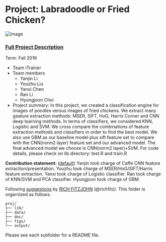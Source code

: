 # Project: Labradoodle or Fried Chicken? 
![image](https://s-media-cache-ak0.pinimg.com/236x/6b/01/3c/6b013cd759c69d17ffd1b67b3c1fbbbf.jpg)
### [Full Project Description](doc/project3_desc.html)

Term: Fall 2016

+ Team iTrainer
+ Team members
	+ Yanjin Li
	+ Youzhu Liu
	+ Yanxi Chen
	+ Ran Li
	+ Hyungjoon Choi
+ Project summary: In this project, we created a classification engine for images of poodles versus images of fried chickens. We extract many geature extraction methods: MSER, SIFT, HoG, Harris Corner and CNN deep learning methods. In terms of classifiers, we considered KNN, Logistic and SVM. We cross compare the combinations of feature extraction methods and classifiers in order to find the best model. We also use GBM as our baseline model plus sift feature set to compare with the CNN(norm2 layer) feature set and our advanced model. The final advanced model we choose is CNN(norm2 layer)+SVM. For code details, please check on lib directory: test.R and train.R
	
**Contribution statement**: ([default](doc/a_note_on_contributions.md)) Yanjin took charge of Caffe CNN feature extraction/presentation. Youzhu took charge of MSER/HoG/SIFT/Harris feature extraction. Yanxi took charge of Logistic classifier. Ran took charge of KNN/SVM and PCA classifier. Hyungjoon took charge of GBM.

Following [suggestions](http://nicercode.github.io/blog/2013-04-05-projects/) by [RICH FITZJOHN](http://nicercode.github.io/about/#Team) (@richfitz). This folder is orgarnized as follows.

```
proj/
├── lib/
├── data/
├── doc/
├── figs/
└── output/
```

Please see each subfolder for a README file.
